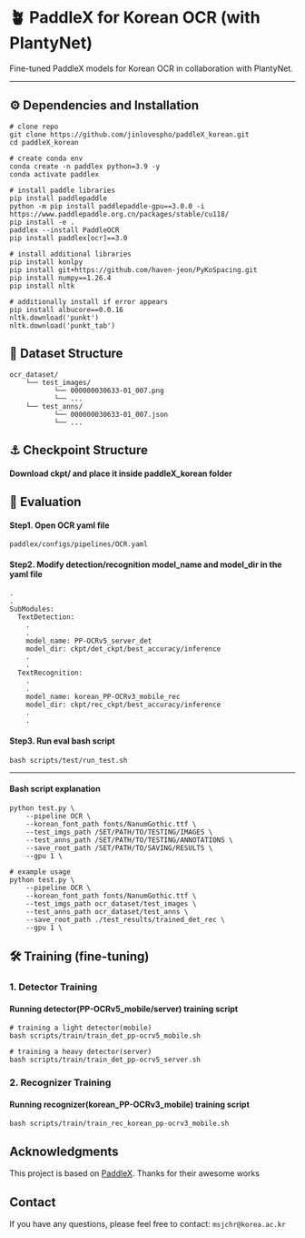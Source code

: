 # 🪴 PaddleX for Korean OCR (with PlantyNet)

Fine-tuned PaddleX models for Korean OCR in collaboration with PlantyNet.

---

## ⚙️ Dependencies and Installation
```
# clone repo 
git clone https://github.com/jinlovespho/paddleX_korean.git
cd paddleX_korean

# create conda env
conda create -n paddlex python=3.9 -y 
conda activate paddlex 

# install paddle libraries
pip install paddlepaddle 
python -m pip install paddlepaddle-gpu==3.0.0 -i https://www.paddlepaddle.org.cn/packages/stable/cu118/
pip install -e .
paddlex --install PaddleOCR
pip install paddlex[ocr]==3.0

# install additional libraries
pip install konlpy 
pip install git+https://github.com/haven-jeon/PyKoSpacing.git
pip install numpy==1.26.4 
pip install nltk

# additionally install if error appears
pip install albucore==0.0.16
nltk.download('punkt')
nltk.download('punkt_tab')
```

## 📂 Dataset Structure
```
ocr_dataset/
    └── test_images/
           └── 000000030633-01_007.png 
           └── ...
    └── test_anns/
           └── 000000030633-01_007.json
           └── ...
```

## ⚓️ Checkpoint Structure
#### Download ckpt/ and place it inside paddleX_korean folder


## 🚀 Evaluation


#### Step1. Open OCR yaml file 
```
paddlex/configs/pipelines/OCR.yaml
```

#### Step2. Modify detection/recognition model_name and model_dir in the yaml file
```
.
.
SubModules:
  TextDetection:
    .
    .
    model_name: PP-OCRv5_server_det
    model_dir: ckpt/det_ckpt/best_accuracy/inference
    .
    .
  TextRecognition:
    .
    .
    model_name: korean_PP-OCRv3_mobile_rec
    model_dir: ckpt/rec_ckpt/best_accuracy/inference
    .
    .
```

#### Step3. Run eval bash script
```
bash scripts/test/run_test.sh
```

---

#### Bash script explanation
````
python test.py \
    --pipeline OCR \
    --korean_font_path fonts/NanumGothic.ttf \
    --test_imgs_path /SET/PATH/TO/TESTING/IMAGES \
    --test_anns_path /SET/PATH/TO/TESTING/ANNOTATIONS \
    --save_root_path /SET/PATH/TO/SAVING/RESULTS \
    --gpu 1 \

# example usage
python test.py \
    --pipeline OCR \
    --korean_font_path fonts/NanumGothic.ttf \
    --test_imgs_path ocr_dataset/test_images \
    --test_anns_path ocr_dataset/test_anns \
    --save_root_path ./test_results/trained_det_rec \
    --gpu 1 \
````



## 🛠️ Training (fine-tuning) 

### 1. Detector Training 

#### Running detector(PP-OCRv5_mobile/server) training script
```
# training a light detector(mobile)
bash scripts/train/train_det_pp-ocrv5_mobile.sh 

# training a heavy detector(server)
bash scripts/train/train_det_pp-ocrv5_server.sh 
```



### 2. Recognizer Training 

#### Running recognizer(korean_PP-OCRv3_mobile) training script

```
bash scripts/train/train_rec_korean_pp-ocrv3_mobile.sh 
```





## Acknowledgments
This project is based on [PaddleX](https://github.com/PaddlePaddle/PaddleX). Thanks for their awesome works 

## Contact
If you have any questions, please feel free to contact: `msjchr@korea.ac.kr`

